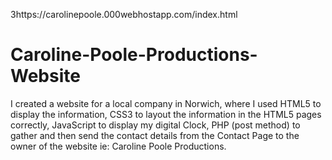 3https://carolinepoole.000webhostapp.com/index.html

# Caroline-Poole-Productions-Website
I created a website for a local company in Norwich, where I used HTML5 to display the information, CSS3 to layout the information in the HTML5 pages correctly, JavaScript to display my digital Clock, PHP (post method) to gather and then send the contact details from the Contact Page to the owner of the website ie: Caroline Poole Productions. 


